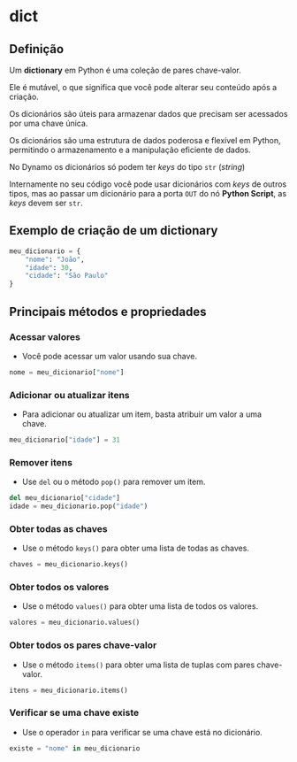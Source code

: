 # dict

## Definição

Um **dictionary** em Python é uma coleção de pares chave-valor.

Ele é mutável, o que significa que você pode alterar seu conteúdo após a criação.

Os dicionários são úteis para armazenar dados que precisam ser acessados por uma chave única.

Os dicionários são uma estrutura de dados poderosa e flexível em Python, permitindo o armazenamento e a manipulação eficiente de dados.

<warning>
    <p>No Dynamo os dicionários só podem ter <i>keys</i> do tipo <code>str</code> (<i>string</i>)</p>
    <p>
        Internamente no seu código você pode usar dicionários com <i>keys</i> de outros tipos, 
        mas ao passar um dicionário para a porta <code>OUT</code> do nó <b>Python Script</b>, as <i>keys</i> 
        devem ser <code>str</code>.
    </p>
</warning>




## Exemplo de criação de um dictionary

```python
meu_dicionario = {
    "nome": "João",
    "idade": 30,
    "cidade": "São Paulo"
}
```

## Principais métodos e propriedades

### Acessar valores

* Você pode acessar um valor usando sua chave.

```python
nome = meu_dicionario["nome"]
```

### Adicionar ou atualizar itens

* Para adicionar ou atualizar um item, basta atribuir um valor a uma chave.

```python
meu_dicionario["idade"] = 31
```

### Remover itens

* Use `del` ou o método `pop()` para remover um item.

```python
del meu_dicionario["cidade"]
idade = meu_dicionario.pop("idade")
```

### Obter todas as chaves

* Use o método `keys()` para obter uma lista de todas as chaves.

```python
chaves = meu_dicionario.keys()
```

### Obter todos os valores

* Use o método `values()` para obter uma lista de todos os valores.

```python
valores = meu_dicionario.values()
```

### Obter todos os pares chave-valor

* Use o método `items()` para obter uma lista de tuplas com pares chave-valor.

```python
itens = meu_dicionario.items()
```

### Verificar se uma chave existe

* Use o operador `in` para verificar se uma chave está no dicionário.

```python
existe = "nome" in meu_dicionario
```